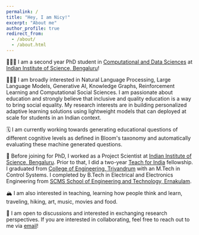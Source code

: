 ```yaml
---
permalink: /
title: "Hey, I am Nicy!"
excerpt: "About me"
author_profile: true
redirect_from: 
  - /about/
  - /about.html
---
```


🙎🏽‍♀️ I am a second year PhD student in [Computational and Data Sciences](https://cds.iisc.ac.in/) at [Indian Institute of Science, Bengaluru](https://iisc.ac.in/)!

🕵🏽‍♀️ I am broadly interested in Natural Language Processing, Large Language Models, Generative AI, Knowledge Graphs, Reinforcement Learning and Computational Social Sciences. I am passionate about education and strongly believe that inclusive and quality education is a way to bring social equality. My research interests are in building personalized adaptive learning solutions using lightweight models that can deployed at scale for students in an Indian context.

🗓️ I am currently working towards generating educational questions of different cognitive levels as defined in Bloom's taxonomy and automatically evaluating these machine generated questions.

📁 Before joining for PhD, I worked as a Project Scientist at [Indian Institute of Science, Bengaluru](https://iisc.ac.in/). Prior to that, I did a two-year [Teach for India](https://www.teachforindia.org/) fellowship. I graduated from [College of Engineering, Trivandrum](https://www.cet.ac.in/) with an M.Tech in Control Systems. I completed by B.Tech in Electrical and Electronics Engineering from [SCMS School of Engineering and Technology, Ernakulam](https://scmsgroup.org/sset/). 

🏔️ I am also interested in teaching, learning how people think and learn, traveling, hiking, art, music, movies and food. 

📨 I am open to discussions and interested in exchanging research perspectives. If you are interested in collaborating, feel free to reach out to me via [email](mailto:nicyscaria@iisc.ac.in)!